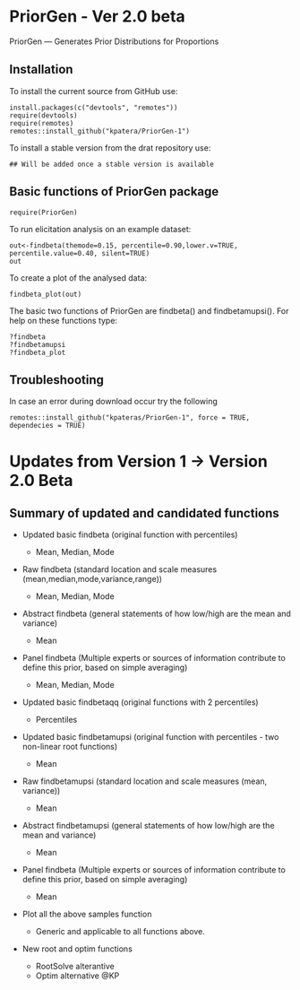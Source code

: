 # PriorGen - Ver 2.0 beta
 PriorGen — Generates Prior Distributions for Proportions  
 
## Installation

To install the current source from GitHub use:

    install.packages(c("devtools", "remotes"))
    require(devtools)
    require(remotes)
    remotes::install_github("kpatera/PriorGen-1")

To install a stable version from the drat repository use:

    ## Will be added once a stable version is available

## Basic functions of PriorGen package

    require(PriorGen)

To run elicitation analysis on an example dataset:

    out<-findbeta(themode=0.15, percentile=0.90,lower.v=TRUE, percentile.value=0.40, silent=TRUE)
    out
    
To create a plot of the analysed data: 

    findbeta_plot(out)
    
The basic two functions of PriorGen are findbeta() and findbetamupsi(). For help on these functions type:  
    
    ?findbeta
    ?findbetamupsi
    ?findbeta_plot
    
## Troubleshooting

In case an error during download occur try the following

    remotes::install_github("kpateras/PriorGen-1", force = TRUE, dependecies = TRUE)



# Updates from Version 1 -> Version 2.0 Beta


## Summary of updated and candidated functions
* Updated basic findbeta (original function with percentiles)
    + Mean, Median, Mode
* Raw findbeta (standard location and scale measures (mean,median,mode,variance,range))
    + Mean, Median, Mode
* Abstract findbeta (general statements of how low/high are the mean and variance)
    + Mean
* Panel findbeta (Multiple experts or sources of information contribute to define this prior, based on simple averaging)
    + Mean, Median, Mode
* Updated basic findbetaqq (original functions with 2 percentiles)
    + Percentiles
* Updated basic findbetamupsi (original function with percentiles - two non-linear root functions)
    + Mean
* Raw findbetamupsi (standard location and scale measures (mean, variance))
    + Mean
* Abstract findbetamupsi (general statements of how low/high are the mean and variance)
    + Mean
* Panel findbeta (Multiple experts or sources of information contribute to define this prior, based on simple averaging)
    + Mean
    
* Plot all the above samples function
    + Generic and applicable to all functions above.

* New root and optim functions 
    + RootSolve alterantive
    + Optim alternative
@KP
